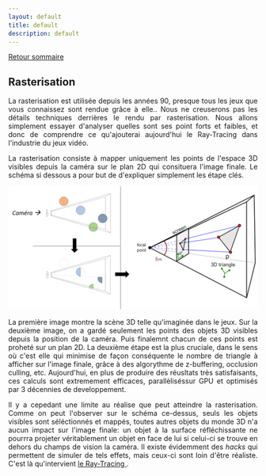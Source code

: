 ```yaml
---
layout: default
title: default
description: default
---
```


[Retour sommaire](./)

## Rasterisation 

<p style='text-align: justify;'> 
La rasterisation est utilisée depuis les années 90, presque tous les jeux que vous connaissez sont rendue grâce à elle.. Nous ne creuserons pas les détails techniques derrières le rendu par rasterisation. Nous allons simplement essayer d'analyser quelles sont ses point forts et faibles, et donc de comprendre ce qu'ajouterai aujourd'hui le Ray-Tracing dans l'industrie du jeux vidéo.
</p>
<p style='text-align: justify;'> 
La rasterisation consiste à mapper uniquement les points de l'espace 3D visibles depuis la caméra sur le plan 2D qui consituera l'image finale. Le schéma si dessous a pour but de d'expliquer simplement les étape clés.
</p>

![Image](img_rast.png)

<p style='text-align: justify;'> 
La première image montre la scène 3D telle qu'imaginée dans le jeux. Sur la deuxième image, on a gardé seulement les points des objets 3D visibles depuis la position de la caméra. Puis finalemnt chacun de ces points est proheté sur un plan 2D.
La deuxième étape est la plus cruciale, dans le sens où c'est elle qui minimise de façon conséquente le nombre de triangle à afficher sur l'image finale, grâce à des algorythme de z-buffering, occlusion culling, etc. Aujourd'hui, en plus de produire des réusltats très satisfaisants, ces calculs sont extremement efficaces, parallèliséssur GPU et optimisés par 3 décennies de developpement.
</p>
<p style='text-align: justify;'> 
Il y a cepedant une limite au réalise que peut atteindre la rasterisation. Comme on peut l'observer sur le schéma ce-dessus, seuls les objets visibles sont séléctionnés et mappés, toutes autres objets du monde 3D n'a aucun impact sur l'image finale: un objet à la surface réfléchissante ne pourrra projeter véritablement un objet en face de lui si celui-ci se trouve en dehors du champs de vision la caméra. Il existe évidemment des <i>hacks</i> qui permettent de simuler de tels effets, mais ceux-ci sont loin d'être réaliste. C'est là qu'intervient <a href="./raytracing.html"> le Ray-Tracing </a>. 
</p>

